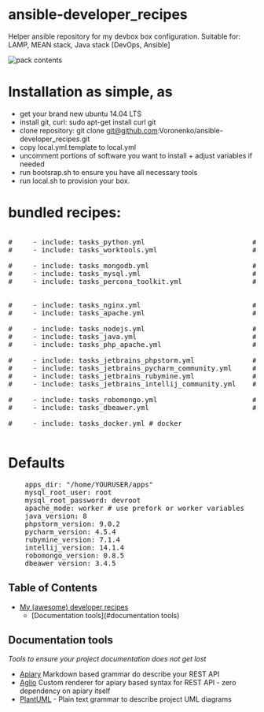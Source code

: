 # ansible-developer_recipes
Helper ansible repository for my devbox box configuration. Suitable for: LAMP, MEAN stack, Java stack [DevOps, Ansible]

![pack contents](https://raw.githubusercontent.com/Voronenko/ansible-developer_recipes/master/docs/contents.png)

# Installation as simple, as
- get your brand new ubuntu 14.04 LTS
- install git, curl: sudo apt-get install curl git
- clone repository: git clone git@github.com:Voronenko/ansible-developer_recipes.git
- copy local.yml.template to local.yml
- uncomment portions of software you want to install + adjust variables if needed
- run bootsrap.sh to ensure you have all necessary tools
- run local.sh to provision your box.


# bundled recipes:

<pre>

#     - include: tasks_python.yml                          # basic updates to py & pip
#     - include: tasks_worktools.yml                       # swiss knife for desktop utilities

#     - include: tasks_mongodb.yml                         # mongodb 2.6
#     - include: tasks_mysql.yml                           # MYSQL 5.5
#     - include: tasks_percona_toolkit.yml                 # percona tools for mysql


#     - include: tasks_nginx.yml                           # nginx
#     - include: tasks_apache.yml                          # apache prefork|worker

#     - include: tasks_nodejs.yml                          # node 0.10.*
#     - include: tasks_java.yml                            # java 6-7-8
#     - include: tasks_php_apache.yml                      # php 5.5 for apache

#     - include: tasks_jetbrains_phpstorm.yml              # PHP IDE 
#     - include: tasks_jetbrains_pycharm_community.yml     # PY IDE 
#     - include: tasks_jetbrains_rubymine.yml              # RUBY IDE
#     - include: tasks_jetbrains_intellij_community.yml    # JAVA IDE

#     - include: tasks_robomongo.yml                       # mongo GUI tool    
#     - include: tasks_dbeawer.yml                         # mysql | postgre GUI tool

#     - include: tasks_docker.yml # docker

</pre>

# Defaults

<pre>
    apps_dir: "/home/YOURUSER/apps"
    mysql_root_user: root
    mysql_root_password: devroot
    apache_mode: worker # use prefork or worker variables
    java_version: 8
    phpstorm_version: 9.0.2
    pycharm_version: 4.5.4
    rubymine_version: 7.1.4
    intellij_version: 14.1.4
    robomongo_version: 0.8.5
    dbeawer_version: 3.4.5
</pre>    


## Table of Contents
- [My (awesome) developer recipes](#awesome-developer-recipes)
	- [Documentation tools](#documentation tools)

## Documentation tools
*Tools to ensure your project documentation does not get lost*

* [Apiary](apiary.io) Markdown based grammar do describe your REST API
* [Aglio](https://github.com/danielgtaylor/aglio) Custom renderer for apiary based syntax for REST API - zero dependency on apiary itself
* [PlantUML](http://plantuml.com/) - Plain text grammar to describe project UML diagrams

